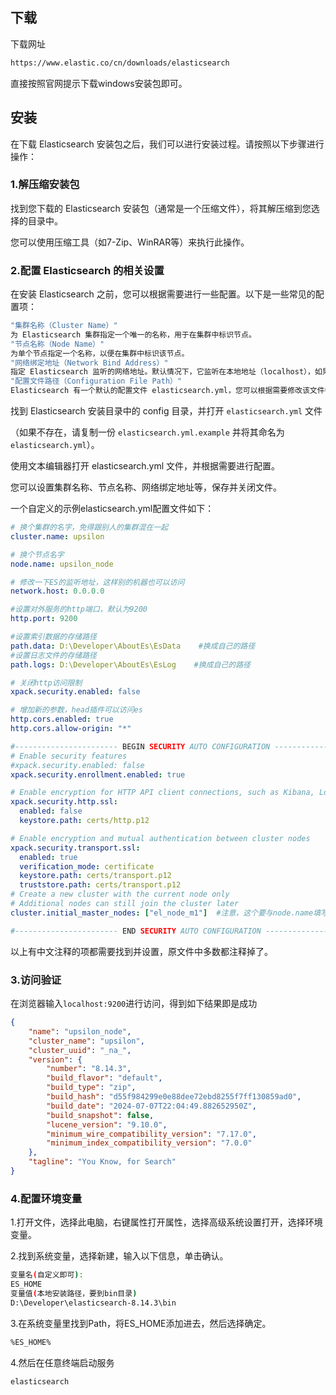## 下载

下载网址

```sh
https://www.elastic.co/cn/downloads/elasticsearch
```

直接按照官网提示下载windows安装包即可。

## 安装

在下载 Elasticsearch 安装包之后，我们可以进行安装过程。请按照以下步骤进行操作：

### 1.解压缩安装包

找到您下载的 Elasticsearch 安装包（通常是一个压缩文件），将其解压缩到您选择的目录中。

您可以使用压缩工具（如7-Zip、WinRAR等）来执行此操作。

### 2.配置 Elasticsearch 的相关设置

在安装 Elasticsearch 之前，您可以根据需要进行一些配置。以下是一些常见的配置项：

```sh
"集群名称（Cluster Name）"
为 Elasticsearch 集群指定一个唯一的名称，用于在集群中标识节点。
"节点名称（Node Name）"
为单个节点指定一个名称，以便在集群中标识该节点。
"网络绑定地址（Network Bind Address）"
指定 Elasticsearch 监听的网络地址。默认情况下，它监听在本地地址（localhost），如果您想让 Elasticsearch 在其他 IP 地址上可访问，可以进行相应的配置。
"配置文件路径（Configuration File Path）"
Elasticsearch 有一个默认的配置文件 elasticsearch.yml，您可以根据需要修改该文件中的配置项。
```

找到 Elasticsearch 安装目录中的 config 目录，并打开 `elasticsearch.yml` 文件

（如果不存在，请复制一份 `elasticsearch.yml.example` 并将其命名为 `elasticsearch.yml`）。

使用文本编辑器打开 elasticsearch.yml 文件，并根据需要进行配置。

您可以设置集群名称、节点名称、网络绑定地址等，保存并关闭文件。

一个自定义的示例elasticsearch.yml配置文件如下：

```yml
# 换个集群的名字，免得跟别人的集群混在一起
cluster.name: upsilon

# 换个节点名字
node.name: upsilon_node

# 修改一下ES的监听地址，这样别的机器也可以访问
network.host: 0.0.0.0

#设置对外服务的http端口，默认为9200
http.port: 9200

#设置索引数据的存储路径
path.data: D:\Developer\AboutEs\EsData    #换成自己的路径
#设置日志文件的存储路径
path.logs: D:\Developer\AboutEs\EsLog    #换成自己的路径

# 关闭http访问限制
xpack.security.enabled: false

# 增加新的参数，head插件可以访问es
http.cors.enabled: true
http.cors.allow-origin: "*"

#----------------------- BEGIN SECURITY AUTO CONFIGURATION -----------------------
# Enable security features
#xpack.security.enabled: false
xpack.security.enrollment.enabled: true

# Enable encryption for HTTP API client connections, such as Kibana, Logstash, and Agents
xpack.security.http.ssl:
  enabled: false
  keystore.path: certs/http.p12

# Enable encryption and mutual authentication between cluster nodes
xpack.security.transport.ssl:
  enabled: true
  verification_mode: certificate
  keystore.path: certs/transport.p12
  truststore.path: certs/transport.p12
# Create a new cluster with the current node only
# Additional nodes can still join the cluster later
cluster.initial_master_nodes: ["el_node_m1"]  #注意，这个要与node.name填写一致

#----------------------- END SECURITY AUTO CONFIGURATION -------------------------
```

以上有中文注释的项都需要找到并设置，原文件中多数都注释掉了。

### 3.访问验证

在浏览器输入`localhost:9200`进行访问，得到如下结果即是成功

```json
{
    "name": "upsilon_node",
    "cluster_name": "upsilon",
    "cluster_uuid": "_na_",
    "version": {
        "number": "8.14.3",
        "build_flavor": "default",
        "build_type": "zip",
        "build_hash": "d55f984299e0e88dee72ebd8255f7ff130859ad0",
        "build_date": "2024-07-07T22:04:49.882652950Z",
        "build_snapshot": false,
        "lucene_version": "9.10.0",
        "minimum_wire_compatibility_version": "7.17.0",
        "minimum_index_compatibility_version": "7.0.0"
    },
    "tagline": "You Know, for Search"
}
```

### 4.配置环境变量

1.打开文件，选择此电脑，右键属性打开属性，选择高级系统设置打开，选择环境变量。

2.找到系统变量，选择新建，输入以下信息，单击确认。

```sh
变量名(自定义即可):
ES_HOME
变量值(本地安装路径，要到bin目录)
D:\Developer\elasticsearch-8.14.3\bin
```

3.在系统变量里找到Path，将ES_HOME添加进去，然后选择确定。

```sh
%ES_HOME%
```

4.然后在任意终端启动服务

```sh
elasticsearch
```

